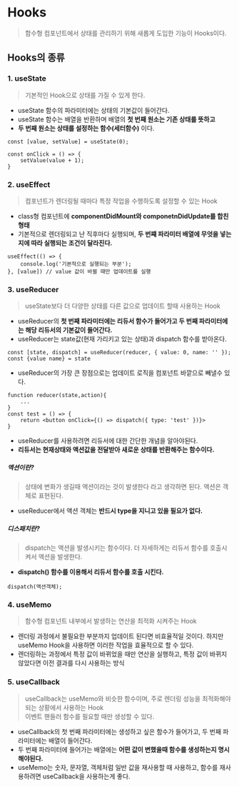 # Hooks

> 함수형 컴포넌트에서 상태를 관리하기 위해 새롭게 도입한 기능이 Hooks이다.

## Hooks의 종류

### 1. useState

> 기본적인 Hook으로 상태를 가질 수 있게 한다.

- useState 함수의 파라미터에는 상태의 기본값이 들어간다.
- useState 함수는 배열을 반환하며 배열의 **첫 번째 원소는 기존 상태를 뜻하고**
- **두 번째 원소는 상태를 설정하는 함수(세터함수)** 이다.

```
const [value, setValue] = useState(0);

const onClick = () => {
    setValue(value + 1);
}
```

### 2. useEffect

> 컴포넌트가 렌더링될 때마다 특정 작업을 수행하도록 설정할 수 있는 Hook

- class형 컴포넌트에 **componentDidMount와 componetnDidUpdate를 합친 형태**
- 기본적으로 렌더링되고 난 직후마다 실행되며, **두 번쨰 파라미터 배열에 무엇을 넣는지에 따라 실행되는 조건이 달라진다.**

```
useEffect(() => {
    console.log('기본적으로 실행되는 부분');
}, [value]) // value 값이 바뀔 때만 업데이트를 실행
```

### 3. useReducer

> useState보다 더 다양한 상태를 다른 값으로 업데이트 할때 사용하는 Hook

- useReducer의 **첫 번째 파라미터에는 리듀서 함수가 들어가고 두 번째 파라미터에는 해당 리듀서의 기본값이 들어간다.**
- useReducer는 state값(현재 가리키고 있는 상태)과 dispatch 함수를 받아온다.

```
const [state, dispatch] = useReducer(reducer, { value: 0, name: '' });
const {value name} = state
```

- useReducer의 가장 큰 장점으로는 업데이트 로직을 컴포넌트 바깥으로 빼낼수 있다.

```
function reducer(state,action){
    ...
}
const test = () => {
    return <button onClick={() => dispatch({ type: 'test' })}>
}
```

- useReducer를 사용하려면 리듀서에 대한 간단한 개념을 알아야된다.
- **리듀서는 현재상태와 액션값을 전달받아 새로운 상태를 반환해주는 함수이다.**

##### 액션이란?

> 상태에 변화가 생길때 액션이라는 것이 발생한다 라고 생각하면 된다. 액션은 객체로 표현된다.

- useReducer에서 액션 객체는 **반드시 type을 지니고 있을 필요가 없다.**

##### 디스패치란?

> dispatch는 액션을 발생시키는 함수이다. 더 자세하게는 리듀서 함수를 호출시켜서 액션을 발생한다.

- **dispatch() 함수를 이용해서 리듀서 함수를 호출 시킨다.**

```
dispatch(액션객체);
```

### 4. useMemo

> 함수형 컴포넌트 내부에서 발생하는 연산을 최적화 시켜주는 Hook

- 렌더링 과정에서 불필요한 부분까지 업데이트 된다면 비효율적일 것이다. 하지만 useMemo Hook을 사용하면 이러한 작업을 효율적으로 할 수 있다.
- 렌더링하는 과정에서 특정 값이 바뀌었을 때만 연산을 실행하고, 특정 값이 바뀌지 않았다면 이전 결과를 다시 사용하는 방식

### 5. useCallback

> useCallback는 useMemo와 비슷한 함수이며, 주로 렌더링 성능을 최적화해야 되는 상황에서 사용하는 Hook  
> 이벤트 핸들러 함수를 필요할 때만 생성할 수 있다.

- useCallback의 첫 번째 파라미터에는 생성하고 싶은 함수가 들어가고, 두 번째 파라미터에는 배열이 들어간다.
- 두 번째 파라미터에 들어가는 배열에는 **어떤 값이 변했을때 함수를 생성하는지 명시 해야된다.**
- useMemo는 숫자, 문자열, 객체처럼 일반 값을 재사용할 때 사용하고, 함수를 재사용하려면 useCallback을 사용하는게 좋다.

